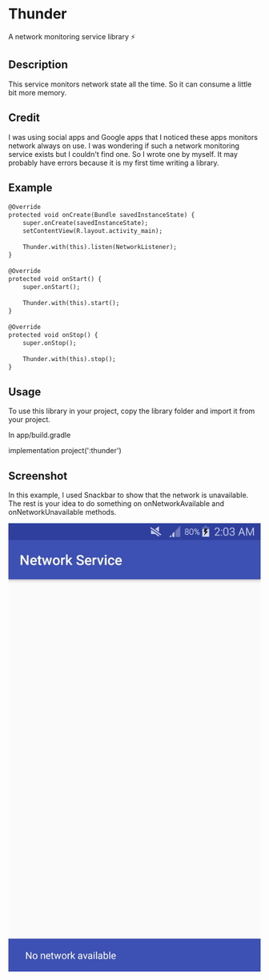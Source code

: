 # Thunder
A network monitoring service library :zap:

Description
-----------
This service monitors network state all the time. So it can consume a little bit more memory.

Credit
------
I was using social apps and Google apps that I noticed these apps monitors network always on use.
I was wondering if such a network monitoring service exists but I couldn't find one.
So I wrote one by myself. It may probably have errors because it is my first time writing a library.

Example
-------

    @Override
    protected void onCreate(Bundle savedInstanceState) {
        super.onCreate(savedInstanceState);
        setContentView(R.layout.activity_main);
        
        Thunder.with(this).listen(NetworkListener);
    }
    
    @Override
    protected void onStart() {
        super.onStart();

        Thunder.with(this).start();
    }

    @Override
    protected void onStop() {
        super.onStop();

        Thunder.with(this).stop();
    }
    
Usage
-----
To use this library in your project, copy the library folder and import it from your project.

In app/build.gradle

implementation project(':thunder')
    
Screenshot
----------
In this example, I used Snackbar to show that the network is unavailable.
The rest is your idea to do something on onNetworkAvailable and onNetworkUnavailable methods.

![Screenshot](/screenshot/screenshot.jpg)